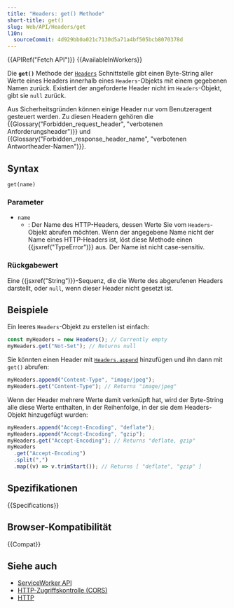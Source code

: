 ```yaml
---
title: "Headers: get() Methode"
short-title: get()
slug: Web/API/Headers/get
l10n:
  sourceCommit: 4d929bb0a021c7130d5a71a4bf505bcb8070378d
---
```


{{APIRef("Fetch API")}} {{AvailableInWorkers}}

Die **`get()`** Methode der [`Headers`](/de/docs/Web/API/Headers) Schnittstelle
gibt einen Byte-String aller Werte eines Headers innerhalb eines `Headers`-Objekts
mit einem gegebenen Namen zurück. Existiert der angeforderte Header nicht im `Headers`-Objekt, gibt sie `null` zurück.

Aus Sicherheitsgründen können einige Header nur vom Benutzeragent gesteuert werden. Zu diesen
Headern gehören die {{Glossary("Forbidden_request_header", "verbotenen Anforderungsheader")}}
und {{Glossary("Forbidden_response_header_name", "verbotenen Antwortheader-Namen")}}.

## Syntax

```js-nolint
get(name)
```

### Parameter

- `name`
  - : Der Name des HTTP-Headers, dessen Werte Sie vom
    `Headers`-Objekt abrufen möchten. Wenn der angegebene Name nicht der Name eines HTTP-Headers ist, löst diese
    Methode einen {{jsxref("TypeError")}} aus. Der Name ist nicht case-sensitiv.

### Rückgabewert

Eine {{jsxref("String")}}-Sequenz, die die Werte des abgerufenen Headers darstellt, oder
`null`, wenn dieser Header nicht gesetzt ist.

## Beispiele

Ein leeres `Headers`-Objekt zu erstellen ist einfach:

```js
const myHeaders = new Headers(); // Currently empty
myHeaders.get("Not-Set"); // Returns null
```

Sie könnten einen Header mit [`Headers.append`](/de/docs/Web/API/Headers/append) hinzufügen und ihn dann mit `get()` abrufen:

```js
myHeaders.append("Content-Type", "image/jpeg");
myHeaders.get("Content-Type"); // Returns "image/jpeg"
```

Wenn der Header mehrere Werte damit verknüpft hat, wird der Byte-String alle
diese Werte enthalten, in der Reihenfolge, in der sie dem Headers-Objekt hinzugefügt wurden:

```js
myHeaders.append("Accept-Encoding", "deflate");
myHeaders.append("Accept-Encoding", "gzip");
myHeaders.get("Accept-Encoding"); // Returns "deflate, gzip"
myHeaders
  .get("Accept-Encoding")
  .split(",")
  .map((v) => v.trimStart()); // Returns [ "deflate", "gzip" ]
```

## Spezifikationen

{{Specifications}}

## Browser-Kompatibilität

{{Compat}}

## Siehe auch

- [ServiceWorker API](/de/docs/Web/API/Service_Worker_API)
- [HTTP-Zugriffskontrolle (CORS)](/de/docs/Web/HTTP/Guides/CORS)
- [HTTP](/de/docs/Web/HTTP)
